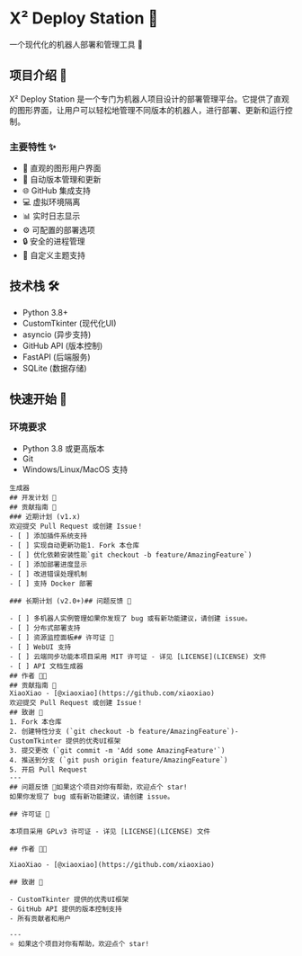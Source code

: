 # X² Deploy Station 🚀

一个现代化的机器人部署和管理工具 🤖

## 项目介绍 📖

X² Deploy Station 是一个专门为机器人项目设计的部署管理平台。它提供了直观的图形界面，让用户可以轻松地管理不同版本的机器人，进行部署、更新和运行控制。

### 主要特性 ✨

- 🎯 直观的图形用户界面
- 🔄 自动版本管理和更新
- 🌐 GitHub 集成支持
- 💻 虚拟环境隔离
- 📊 实时日志显示
- ⚙️ 可配置的部署选项
- 🔒 安全的进程管理
- 🌈 自定义主题支持

## 技术栈 🛠️

- Python 3.8+
- CustomTkinter (现代化UI)
- asyncio (异步支持)
- GitHub API (版本控制)
- FastAPI (后端服务)
- SQLite (数据存储)

## 快速开始 🚀

### 环境要求

- Python 3.8 或更高版本
- Git
- Windows/Linux/MacOS 支持


```
生成器
## 开发计划 📅
## 贡献指南 🤝
### 近期计划 (v1.x)
欢迎提交 Pull Request 或创建 Issue！
- [ ] 添加插件系统支持
- [ ] 实现自动更新功能1. Fork 本仓库
- [ ] 优化依赖安装性能`git checkout -b feature/AmazingFeature`)
- [ ] 添加部署进度显示
- [ ] 改进错误处理机制
- [ ] 支持 Docker 部署

### 长期计划 (v2.0+)## 问题反馈 🐛

- [ ] 多机器人实例管理如果你发现了 bug 或有新功能建议，请创建 issue。
- [ ] 分布式部署支持
- [ ] 资源监控面板## 许可证 📄
- [ ] WebUI 支持
- [ ] 云端同步功能本项目采用 MIT 许可证 - 详见 [LICENSE](LICENSE) 文件
- [ ] API 文档生成器
## 作者 👨‍💻
## 贡献指南 🤝
XiaoXiao - [@xiaoxiao](https://github.com/xiaoxiao)
欢迎提交 Pull Request 或创建 Issue！
## 致谢 🙏
1. Fork 本仓库
2. 创建特性分支 (`git checkout -b feature/AmazingFeature`)- CustomTkinter 提供的优秀UI框架
3. 提交更改 (`git commit -m 'Add some AmazingFeature'`)
4. 推送到分支 (`git push origin feature/AmazingFeature`)
5. 开启 Pull Request
---
## 问题反馈 🐛如果这个项目对你有帮助，欢迎点个 star!
如果你发现了 bug 或有新功能建议，请创建 issue。

## 许可证 📄

本项目采用 GPLv3 许可证 - 详见 [LICENSE](LICENSE) 文件

## 作者 👨‍💻

XiaoXiao - [@xiaoxiao](https://github.com/xiaoxiao)

## 致谢 🙏

- CustomTkinter 提供的优秀UI框架
- GitHub API 提供的版本控制支持
- 所有贡献者和用户

---
⭐️ 如果这个项目对你有帮助，欢迎点个 star!
